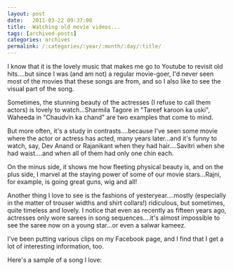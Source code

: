 ```yaml
---
layout: post
date:	2011-03-22 09:37:00
title:  Watching old movie videos...
tags: [archived-posts]
categories: archives
permalink: /:categories/:year/:month/:day/:title/
---
```

I know that it is the lovely music that makes me go to Youtube to revisit old  hits....but since I was (and am not) a regular movie-goer, I'd never seen most of the movies that these songs are from, and so I also like to see the visual part of the song.

Sometimes, the stunning beauty of the actresses (I refuse to call them actors) is lovely to watch...Sharmila Tagore in "Tareef karoon ka uski", Waheeda in "Chaudvin ka chand" are two examples that come to mind.

But more often, it's a study in contrasts....because I've seen some movie where the actor or  actress has acted, many years later...and it's funny to watch, say, Dev Anand or Rajanikant when they had hair....Savitri when she had  waist....and when all of them had only one chin each.

On the minus side, it shows me how fleeting physical beauty is, and on the plus side, I marvel at the staying power of some of our movie stars...Rajni, for example, is going great guns, wig and all!

Another thing I love to see is the fashions of yesteryear....mostly (especially in the matter of trouser widths and shirt collars!) ridiculous, but sometimes, quite timeless and lovely. I notice that even as recently as fifteen years ago, actresses only wore sarees in song sequences....it's almost impossible to see the saree now on a young star...or even a salwar kameez.

I've been putting various clips on my Facebook page, and I find that I get a lot of interesting information, too.


Here's a sample of a song I love:


<lj-embed id="645"/>
